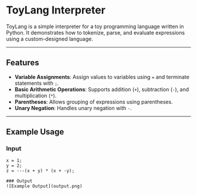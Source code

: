 # ToyLang Interpreter

ToyLang is a simple interpreter for a toy programming language written in Python. It demonstrates how to tokenize, parse, and evaluate expressions using a custom-designed language.

---

## Features

- **Variable Assignments**: Assign values to variables using `=` and terminate statements with `;`.
- **Basic Arithmetic Operations**: Supports addition (`+`), subtraction (`-`), and multiplication (`*`).
- **Parentheses**: Allows grouping of expressions using parentheses.
- **Unary Negation**: Handles unary negation with `-`.

---

## Example Usage

### Input
```plaintext
x = 1;
y = 2;
z = ---(x + y) * (x + -y);

### Output
![Example Output](output.png)



